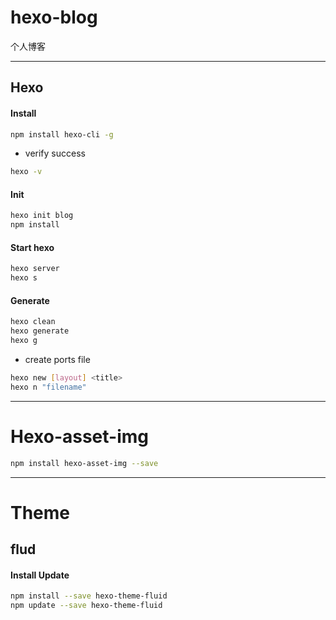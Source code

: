 # hexo-blog

个人博客

---

## Hexo

#### Install

```bash
npm install hexo-cli -g
```

* verify success

```bash
hexo -v
```

#### Init

```bash
hexo init blog
npm install
```

#### Start hexo

```bash
hexo server
hexo s
```

#### Generate

```bash
hexo clean
hexo generate
hexo g
```

* create ports file

```bash
hexo new [layout] <title>
hexo n "filename"
```

---

# Hexo-asset-img

```bash
npm install hexo-asset-img --save
```

---

# Theme

## flud

#### Install Update
```bash
npm install --save hexo-theme-fluid
npm update --save hexo-theme-fluid
```


